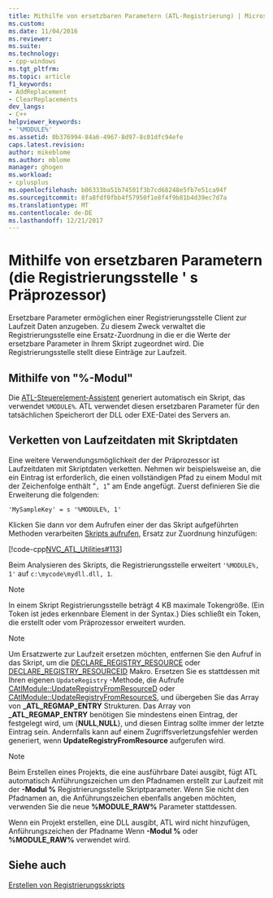 ```yaml
---
title: Mithilfe von ersetzbaren Parametern (ATL-Registrierung) | Microsoft Docs
ms.custom: 
ms.date: 11/04/2016
ms.reviewer: 
ms.suite: 
ms.technology:
- cpp-windows
ms.tgt_pltfrm: 
ms.topic: article
f1_keywords:
- AddReplacement
- ClearReplacements
dev_langs:
- C++
helpviewer_keywords:
- '%MODULE%'
ms.assetid: 0b376994-84a6-4967-8d97-8c01dfc94efe
caps.latest.revision: 
author: mikeblome
ms.author: mblome
manager: ghogen
ms.workload:
- cplusplus
ms.openlocfilehash: b06333ba51b74501f3b7cd68248e5fb7e51ca94f
ms.sourcegitcommit: 8fa8fdf0fbb4f57950f1e8f4f9b81b4d39ec7d7a
ms.translationtype: MT
ms.contentlocale: de-DE
ms.lasthandoff: 12/21/2017
---
```

# <a name="using-replaceable-parameters-the-registrar39s-preprocessor"></a>Mithilfe von ersetzbaren Parametern (die Registrierungsstelle &#39; s Präprozessor)
Ersetzbare Parameter ermöglichen einer Registrierungsstelle Client zur Laufzeit Daten anzugeben. Zu diesem Zweck verwaltet die Registrierungsstelle eine Ersatz-Zuordnung in die er die Werte der ersetzbare Parameter in Ihrem Skript zugeordnet wird. Die Registrierungsstelle stellt diese Einträge zur Laufzeit.  
  
##  <a name="_atl_using_.25.module.25"></a>Mithilfe von "%-Modul"  
 Die [ATL-Steuerelement-Assistent](../atl/reference/atl-control-wizard.md) generiert automatisch ein Skript, das verwendet `%MODULE%`. ATL verwendet diesen ersetzbaren Parameter für den tatsächlichen Speicherort der DLL oder EXE-Datei des Servers an.  
  
## <a name="concatenating-run-time-data-with-script-data"></a>Verketten von Laufzeitdaten mit Skriptdaten  
 Eine weitere Verwendungsmöglichkeit der der Präprozessor ist Laufzeitdaten mit Skriptdaten verketten. Nehmen wir beispielsweise an, die ein Eintrag ist erforderlich, die einen vollständigen Pfad zu einem Modul mit der Zeichenfolge enthält "`, 1`" am Ende angefügt. Zuerst definieren Sie die Erweiterung die folgenden:  
  
```  
'MySampleKey' = s '%MODULE%, 1'  
```  
  
 Klicken Sie dann vor dem Aufrufen einer der das Skript aufgeführten Methoden verarbeiten [Skripts aufrufen](../atl/invoking-scripts.md), Ersatz zur Zuordnung hinzufügen:  
  
 [!code-cpp[NVC_ATL_Utilities#113](../atl/codesnippet/cpp/using-replaceable-parameters-the-registrar-s-preprocessor_1.cpp)]  
  
 Beim Analysieren des Skripts, die Registrierungsstelle erweitert `'%MODULE%, 1'` auf `c:\mycode\mydll.dll, 1`.  
  
> [!NOTE]
>  In einem Skript Registrierungsstelle beträgt 4 KB maximale Tokengröße. (Ein Token ist jedes erkennbare Element in der Syntax.) Dies schließt ein Token, die erstellt oder vom Präprozessor erweitert wurden.  
  
> [!NOTE]
>  Um Ersatzwerte zur Laufzeit ersetzen möchten, entfernen Sie den Aufruf in das Skript, um die [DECLARE_REGISTRY_RESOURCE](../atl/reference/registry-macros.md#declare_registry_resource) oder [DECLARE_REGISTRY_RESOURCEID](../atl/reference/registry-macros.md#declare_registry_resourceid) Makro. Ersetzen Sie es stattdessen mit Ihren eigenen `UpdateRegistry` -Methode, die Aufrufe [CAtlModule::UpdateRegistryFromResourceD](../atl/reference/catlmodule-class.md#updateregistryfromresourced) oder [CAtlModule::UpdateRegistryFromResourceS](../atl/reference/catlmodule-class.md#updateregistryfromresources), und übergeben Sie das Array von **_ATL_REGMAP_ENTRY** Strukturen. Das Array von **_ATL_REGMAP_ENTRY** benötigen Sie mindestens einen Eintrag, der festgelegt wird, um {**NULL**,**NULL**}, und diesen Eintrag sollte immer der letzte Eintrag sein. Andernfalls kann auf einem Zugriffsverletzungsfehler werden generiert, wenn **UpdateRegistryFromResource** aufgerufen wird.  
  
> [!NOTE]
>  Beim Erstellen eines Projekts, die eine ausführbare Datei ausgibt, fügt ATL automatisch Anführungszeichen um den Pfadnamen erstellt zur Laufzeit mit der **-Modul %** Registrierungsstelle Skriptparameter. Wenn Sie nicht den Pfadnamen an, die Anführungszeichen ebenfalls angeben möchten, verwenden Sie die neue **%MODULE_RAW%** Parameter stattdessen.  
>   
>  Wenn ein Projekt erstellen, eine DLL ausgibt, ATL wird nicht hinzufügen, Anführungszeichen der Pfadname Wenn **-Modul %** oder **%MODULE_RAW%** verwendet wird.  
  
## <a name="see-also"></a>Siehe auch  
 [Erstellen von Registrierungsskripts](../atl/creating-registrar-scripts.md)


